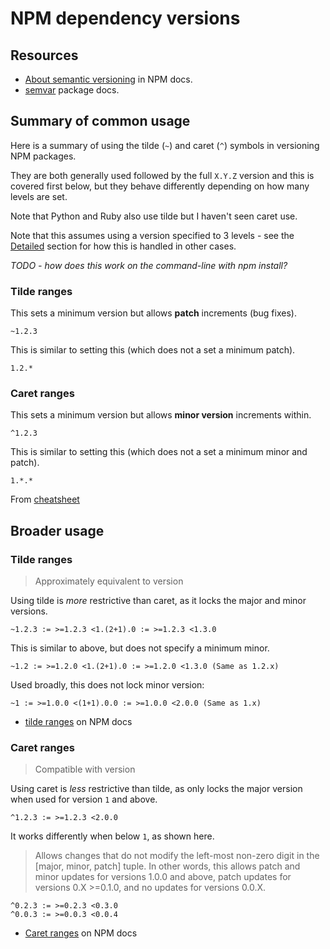 # NPM dependency versions


## Resources

- [About semantic versioning](https://docs.npmjs.com/about-semantic-versioning) in NPM docs.
- [semvar](https://docs.npmjs.com/misc/semver) package docs.


## Summary of common usage

Here is a summary of using the tilde (`~`) and caret (`^`) symbols in versioning NPM packages.

They are both generally used followed by the full `X.Y.Z` version and this is covered first below, but they behave differently depending on how many levels are set.

Note that Python and Ruby also use tilde but I haven't seen caret use.

Note that this assumes using a version specified to 3 levels - see the [Detailed](#detailed) section for how this is handled in other cases.

_TODO - how does this work on the command-line with npm install?_

### Tilde ranges

This sets a minimum version but allows **patch** increments (bug fixes).

```
~1.2.3
```

This is similar to setting this (which does not a set a minimum patch).

```
1.2.*
```

### Caret ranges

This sets a minimum version but allows **minor version** increments within.

```
^1.2.3
```

This is similar to setting this (which does not a set a minimum minor and patch).

```
1.*.*
```

From [cheatsheet](https://bytearcher.com/goodies/semantic-versioning-cheatsheet/)


## Broader usage

### Tilde ranges
> Approximately equivalent to version

Using tilde is _more_ restrictive than caret, as it locks the major and minor versions.

```
~1.2.3 := >=1.2.3 <1.(2+1).0 := >=1.2.3 <1.3.0
```

This is similar to above, but does not specify a minimum minor.

```
~1.2 := >=1.2.0 <1.(2+1).0 := >=1.2.0 <1.3.0 (Same as 1.2.x)
```

Used broadly, this does not lock minor version:

```
~1 := >=1.0.0 <(1+1).0.0 := >=1.0.0 <2.0.0 (Same as 1.x)
```

- [tilde ranges](https://docs.npmjs.com/misc/semver#tilde-ranges-123-12-1) on NPM docs

### Caret ranges
> Compatible with version

Using caret is _less_ restrictive than tilde, as only locks the major version when used for version `1` and above.

```
^1.2.3 := >=1.2.3 <2.0.0
```

 It works differently when below `1`, as shown here.

> Allows changes that do not modify the left-most non-zero digit in the [major, minor, patch] tuple. In other words, this allows patch and minor updates for versions 1.0.0 and above, patch updates for versions 0.X >=0.1.0, and no updates for versions 0.0.X.

```
^0.2.3 := >=0.2.3 <0.3.0
^0.0.3 := >=0.0.3 <0.0.4
```

- [Caret ranges](https://docs.npmjs.com/misc/semver#caret-ranges-123-025-004) on NPM docs

